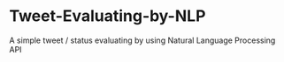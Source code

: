 # Tweet-Evaluating-by-NLP
A simple tweet / status evaluating by using Natural Language Processing API
